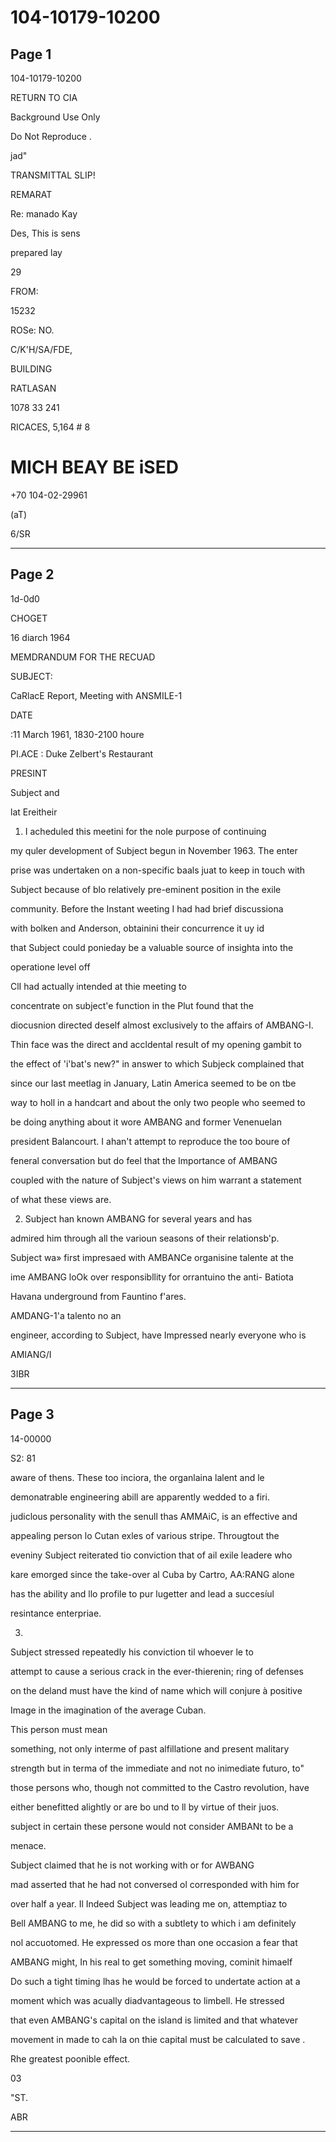 # 104-10179-10200

## Page 1

104-10179-10200

RETURN TO CIA

Background Use Only

Do Not Reproduce .

jad"

TRANSMITTAL SLIP!

REMARAT

Re: manado Kay

Des, This is sens

prepared lay

29

FROM:

15232

ROSe: NO.

C/K'H/SA/FDE,

BUILDING

RATLASAN

1078 33 241

RICACES, 5,164 # 8

# MICH BEAY BE iSED

+70 104-02-29961

(aT)

6/SR

---

## Page 2

1d-0d0

CHOGET

16 diarch 1964

MEMDRANDUM FOR THE RECUAD

SUBJECT:

CaRlacE Report, Meeting with ANSMILE-1

DATE

:11 March 1961, 1830-2100 houre

PI.ACE : Duke Zelbert's Restaurant

PRESINT

Subject and

lat Ereitheir

1. I acheduled this meetini for the nole purpose of continuing

my quler development of Subject begun in November 1963. The enter

prise was undertaken on a non-specific baals juat to keep in touch with

Subject because of blo relatively pre-eminent position in the exile

community. Before the Instant weeting I had had brief discussiona

with bolken and Anderson, obtainini their concurrence it uy id

that Subject could ponieday be a valuable source of insighta into the

operatione level off

ClI had actually intended at thie meeting to

concentrate on subject'e function in the Plut found that the

diocusnion directed deself almost exclusively to the affairs of AMBANG-I.

Thin face was the direct and accldental result of my opening gambit to

the effect of 'i'bat's new?" in answer to which Subjeck complained that

since our last meetlag in January, Latin America seemed to be on tbe

way to holl in a handcart and about the only two people who seemed to

be doing anything about it wore AMBANG and former Venenuelan

president Balancourt. I ahan't attempt to reproduce the too boure of

feneral conversation but do feel that the Importance of AMBANG

coupled with the nature of Subject's views on him warrant a statement

of what these views are.

2. Subject han known AMBANG for several years and has

admired him through all the varioun seasons of their relationsb'p.

Subject wa» first impresaed with AMBANCe organisine talente at the

ime AMBANG loOk over responsibllity for orrantuino the anti- Batiota

Havana underground from Fauntino f'ares.

AMDANG-1'a talento no an

engineer, according to Subject, have Impressed nearly everyone who is

AMIANG/I

3IBR

---

## Page 3

14-00000

S2: 81

aware of thens. These too inciora, the organlaina lalent and le

demonatrable engineering abill are apparently wedded to a firi.

judiclous personality with the senull thas AMMAiC, is an effective and

appealing person lo Cutan exles of various stripe. Througtout the

eveniny Subject reiterated tio conviction that of ail exile leadere who

kare emorged since the take-over al Cuba by Cartro, AA:RANG alone

has the ability and llo profile to pur lugetter and lead a succesíul

resintance enterpriae.

3.

Subject stressed repeatedly his conviction til whoever le to

attempt to cause a serious crack in the ever-thierenin; ring of defenses

on the deland must have the kind of name which will conjure à positive

Image in the imagination of the average Cuban.

This person must mean

something, not only interme of past alfillatione and present malitary

strength but in terma of the immediate and not no inimediate futuro, to"

those persons who, though not committed to the Castro revolution, have

either benefitted alightly or are bo und to ll by virtue of their juos.

subject in certain these persone would not consider AMBANt to be a

menace.

Subject claimed that he is not working with or for AWBANG

mad asserted that he had not conversed ol corresponded with him for

over half a year. Il Indeed Subject was leading me on, attemptiaz to

Bell AMBANG to me, he did so with a subtlety to which i am definitely

nol accuotomed. He expressed os more than one occasion a fear that

AMBANG might, In his real to get something moving, cominit himaelf

Do such a tight timing lhas he would be forced to undertate action at a

moment which was acually diadvantageous to limbell. He stressed

that even AMBANG's capital on the island is limited and that whatever

movement in made to cah la on thie capital must be calculated to save .

Rhe greatest poonible effect.

03

"ST.

ABR

---

